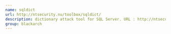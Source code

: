 ```yaml
---
name: sqldict
url: http://ntsecurity.nu/toolbox/sqldict/
description: dictionary attack tool for SQL Server. URL : http://ntsecurity.nu/toolbox/sqldict/ Groups : blackarch blackarch-windows blackarch-webapp
group: blackarch
---
```

